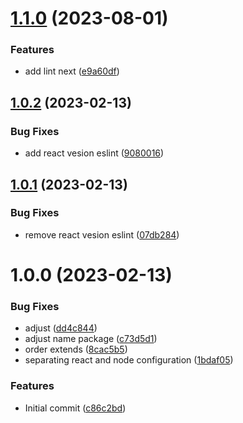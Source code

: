 # [1.1.0](https://github.com/lucas-eduardo/eslint-configure/compare/v1.0.2...v1.1.0) (2023-08-01)


### Features

* add lint next ([e9a60df](https://github.com/lucas-eduardo/eslint-configure/commit/e9a60df6654a7080471f2319faa06a2911ca0abd))

## [1.0.2](https://github.com/lucas-eduardo/eslint-configure/compare/v1.0.1...v1.0.2) (2023-02-13)


### Bug Fixes

* add react vesion eslint ([9080016](https://github.com/lucas-eduardo/eslint-configure/commit/908001684cd01f515857168f716907cdd6635374))

## [1.0.1](https://github.com/lucas-eduardo/eslint-configure/compare/v1.0.0...v1.0.1) (2023-02-13)


### Bug Fixes

* remove react vesion eslint ([07db284](https://github.com/lucas-eduardo/eslint-configure/commit/07db2841518e4a83f0f2079cbd2a366761aafddf))

# 1.0.0 (2023-02-13)


### Bug Fixes

* adjust ([dd4c844](https://github.com/lucas-eduardo/eslint-configure/commit/dd4c844df0f4ab7452e1098ee934a8ec896369b1))
* adjust name package ([c73d5d1](https://github.com/lucas-eduardo/eslint-configure/commit/c73d5d1d245d7bf362719b2c505801f43236950f))
* order extends ([8cac5b5](https://github.com/lucas-eduardo/eslint-configure/commit/8cac5b50ef16a0b59b93d35d808c3d0eab1986cc))
* separating react and node configuration ([1bdaf05](https://github.com/lucas-eduardo/eslint-configure/commit/1bdaf05562d6fc4641670b92bedf0339a2c5045d))


### Features

* Initial commit ([c86c2bd](https://github.com/lucas-eduardo/eslint-configure/commit/c86c2bdfd0d1cf53de593d66b55b0e31c17f0e1a))
